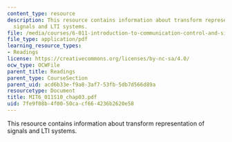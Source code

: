 ```yaml
---
content_type: resource
description: This resource contains information about transform representation of
  signals and LTI systems.
file: /media/courses/6-011-introduction-to-communication-control-and-signal-processing-spring-2010/7fe9f08b4f0050cacf664236b2620e58_MIT6_011S10_chap03.pdf
file_type: application/pdf
learning_resource_types:
- Readings
license: https://creativecommons.org/licenses/by-nc-sa/4.0/
ocw_type: OCWFile
parent_title: Readings
parent_type: CourseSection
parent_uid: acd6b33e-f9a8-3af7-53fb-5db7d566d89a
resourcetype: Document
title: MIT6_011S10_chap03.pdf
uid: 7fe9f08b-4f00-50ca-cf66-4236b2620e58
---
```

This resource contains information about transform representation of signals and LTI systems.